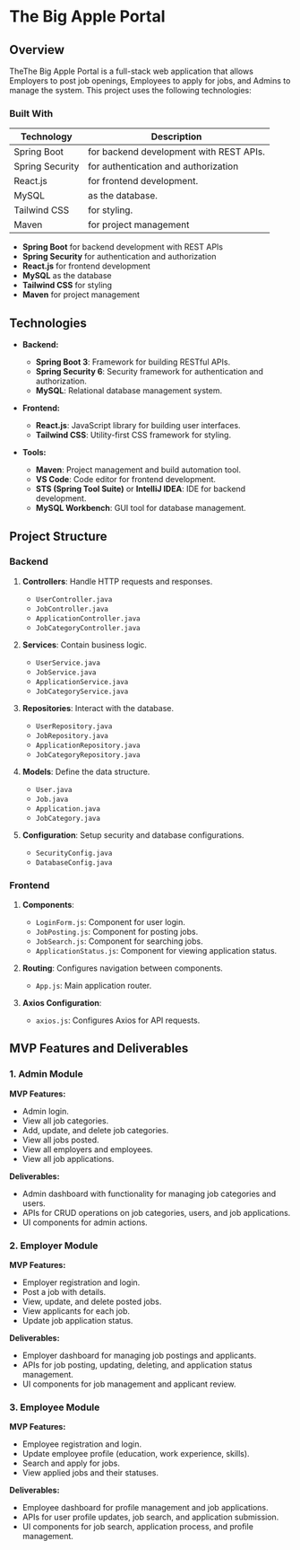 # The Big Apple Portal

## Overview

TheThe Big Apple Portal is a full-stack web application that allows Employers to post job openings, Employees to apply for jobs, and Admins to manage the system. This project uses the following technologies:

### Built With
| Technology | Description                               | 
|------------|-------------------------------------------|
| Spring Boot       | for backend development with REST APIs.          | 
| Spring Security       |  for authentication and authorization                | 
| React.js | for frontend development.| 
|MySQL| as the database.| 
| Tailwind CSS| for styling.| 
| Maven | for project management| 
 
- **Spring Boot** for backend development with REST APIs
- **Spring Security** for authentication and authorization
- **React.js** for frontend development
- **MySQL** as the database
- **Tailwind CSS** for styling
- **Maven** for project management

## Technologies

- **Backend:**
  - **Spring Boot 3**: Framework for building RESTful APIs.
  - **Spring Security 6**: Security framework for authentication and authorization.
  - **MySQL**: Relational database management system.
  
- **Frontend:**
  - **React.js**: JavaScript library for building user interfaces.
  - **Tailwind CSS**: Utility-first CSS framework for styling.

- **Tools:**
  - **Maven**: Project management and build automation tool.
  - **VS Code**: Code editor for frontend development.
  - **STS (Spring Tool Suite)** or **IntelliJ IDEA**: IDE for backend development.
  - **MySQL Workbench**: GUI tool for database management.

## Project Structure

### Backend

1. **Controllers**: Handle HTTP requests and responses.
   - `UserController.java`
   - `JobController.java`
   - `ApplicationController.java`
   - `JobCategoryController.java`

2. **Services**: Contain business logic.
   - `UserService.java`
   - `JobService.java`
   - `ApplicationService.java`
   - `JobCategoryService.java`

3. **Repositories**: Interact with the database.
   - `UserRepository.java`
   - `JobRepository.java`
   - `ApplicationRepository.java`
   - `JobCategoryRepository.java`

4. **Models**: Define the data structure.
   - `User.java`
   - `Job.java`
   - `Application.java`
   - `JobCategory.java`

5. **Configuration**: Setup security and database configurations.
   - `SecurityConfig.java`
   - `DatabaseConfig.java`

### Frontend

1. **Components**:
   - `LoginForm.js`: Component for user login.
   - `JobPosting.js`: Component for posting jobs.
   - `JobSearch.js`: Component for searching jobs.
   - `ApplicationStatus.js`: Component for viewing application status.

2. **Routing**: Configures navigation between components.
   - `App.js`: Main application router.

3. **Axios Configuration**:
   - `axios.js`: Configures Axios for API requests.

## MVP Features and Deliverables

### **1. Admin Module**

**MVP Features:**
- Admin login.
- View all job categories.
- Add, update, and delete job categories.
- View all jobs posted.
- View all employers and employees.
- View all job applications.

**Deliverables:**
- Admin dashboard with functionality for managing job categories and users.
- APIs for CRUD operations on job categories, users, and job applications.
- UI components for admin actions.

### **2. Employer Module**

**MVP Features:**
- Employer registration and login.
- Post a job with details.
- View, update, and delete posted jobs.
- View applicants for each job.
- Update job application status.

**Deliverables:**
- Employer dashboard for managing job postings and applicants.
- APIs for job posting, updating, deleting, and application status management.
- UI components for job management and applicant review.

### **3. Employee Module**

**MVP Features:**
- Employee registration and login.
- Update employee profile (education, work experience, skills).
- Search and apply for jobs.
- View applied jobs and their statuses.

**Deliverables:**
- Employee dashboard for profile management and job applications.
- APIs for user profile updates, job search, and application submission.
- UI components for job search, application process, and profile management.
